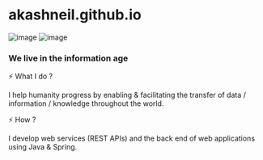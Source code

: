 # akashneil.github.io

![image](https://www.keysight.com/content/dam/keysight/en/img/prd/ixia-homepage-redirect/network-visibility-and-network-test-products/Network-Monitoring.jpg)
![image](https://s27389.pcdn.co/wp-content/uploads/2019/12/why-network-segmentation-essential-enterprise-1024x440.jpeg)

### We live in the information age

⚡ What I do ? 

I help humanity progress by enabling & facilitating the transfer of data / information / knowledge throughout the world.

⚡ How ? 

I develop web services (REST APIs) and the back end of web applications using Java & Spring.

<!--
**AkashNeil/akashneil** is a ✨ _special_ ✨ repository because its `README.md` (this file) appears on your GitHub profile.

Here are some ideas to get you started:

- 🔭 I’m currently working on ...
- 🌱 I’m currently learning ...
- 👯 I’m looking to collaborate on ...
- 🤔 I’m looking for help with ...
- 💬 Ask me about ...
- 📫 How to reach me: ...
- 😄 Pronouns: ...
- ⚡ Fun fact: ...
-->
